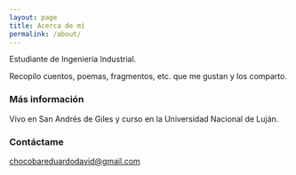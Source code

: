 ```yaml
---
layout: page
title: Acerca de mí
permalink: /about/
---
```

Estudiante de Ingeniería Industrial.

Recopilo cuentos, poemas, fragmentos, etc. que me gustan y los comparto.


### Más información

Vivo en San Andrés de Giles y curso en la Universidad Nacional de Luján.

### Contáctame

[chocobareduardodavid@gmail.com](mailto:chocobareduardodavid@gmail.com)

